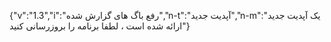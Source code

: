 {"v":"1.3","i":"رفع باگ های گزارش شده","n-t":"آپدیت جدید","n-m":"یک آپدیت جدید ارائه شده است ، لطفا برنامه را بروزرسانی کنید"}
‌

